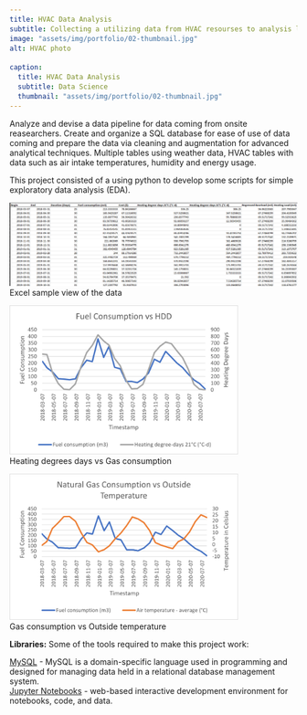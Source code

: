```yaml
---
title: HVAC Data Analysis
subtitle: Collecting a utilizing data from HVAC resourses to analysis longer term performance data.
image: "assets/img/portfolio/02-thumbnail.jpg"
alt: HVAC photo

caption:
  title: HVAC Data Analysis
  subtitle: Data Science
  thumbnail: "assets/img/portfolio/02-thumbnail.jpg"
---
```


Analyze and devise a data pipeline for data coming from onsite reasearchers.
Create and organize a SQL database for ease of use of data coming and prepare the data via cleaning and augmentation for advanced analytical techniques. Multiple tables using weather data, HVAC tables with data such as air intake temperatures, humidity and energy usage.

This project consisted of a using python to develop some scripts for simple exploratory data analysis (EDA). 

<img src="assets/img/portfolio/excel_png.png" alt="Excel view images" width="700"><br/>
Excel sample view of the data

<img src="assets/img/portfolio/fuel_heating_degree.png" alt="Heating degrees days vs gas consumption" width="400"><br/>
Heating degrees days vs Gas consumption

<img src="assets/img/portfolio/gas_outside_temp.png" alt="Gas consumption vs Outside temperature" width="400"><br/>
Gas consumption vs Outside temperature

<b>Libraries:</b>
Some of the tools required to make this project work: 

<a href="https://www.mysql.com/">MySQL</a> - MySQL is a domain-specific language used in programming and designed for managing data held in a relational database management system. <br>
<a href="https://jupyter.org/">Jupyter Notebooks</a> - web-based interactive development environment for notebooks, code, and data.<br>